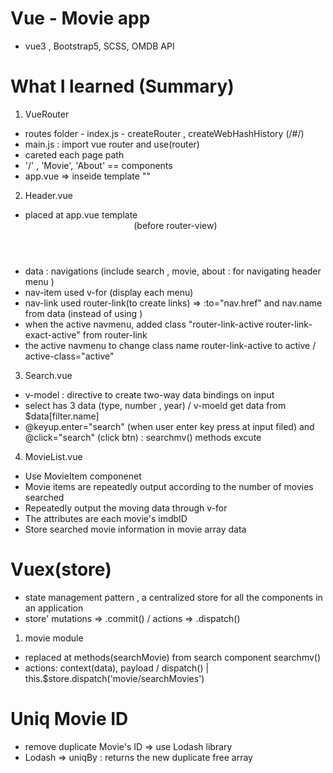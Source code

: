 # Vue - Movie app
- vue3 , Bootstrap5, SCSS, OMDB API

# What I learned (Summary)
1. VueRouter
- routes folder - index.js - createRouter , createWebHashHistory (/#/)
- main.js : import vue router and use(router)
- careted each page path 
- '/' , 'Movie', 'About' == components
- app.vue => inseide template "<router-view />"

2. Header.vue
- placed at app.vue template <Header /> (before router-view)
- data : navigations (include search , movie, about : for navigating header menu )
- nav-item used v-for (display each menu) 
- nav-link used router-link(to create links) => :to="nav.href" and nav.name from data (instead of using <a>)
- when the active navmenu, added class "router-link-active router-link-exact-active" from router-link
- the active navmenu to change class name router-link-active to active / active-class="active"

3. Search.vue
- v-model : directive to create two-way data bindings on input
- select has 3 data (type, number , year) / v-moeld get data from $data[filter.name]
- @keyup.enter="search" (when user enter key press at input filed) and  @click="search" (click btn) : searchmv() 
  methods excute

4. MovieList.vue
- Use MovieItem componenet 
- Movie items are repeatedly output according to the number of movies searched
- Repeatedly output the moving data through v-for
- The attributes are each movie's imdbID
- Store searched movie information in movie array data

# Vuex(store)
- state management pattern , a centralized store for all the components in an application
- store' mutations => .commit() / actions => .dispatch() 

1. movie module
- replaced at methods(searchMovie) from search component searchmv() 
- actions: context(data), payload / dispatch() | this.$store.dispatch('movie/searchMovies')

# Uniq Movie ID 
- remove duplicate Movie's ID => use Lodash library
- Lodash => uniqBy : returns the new duplicate free array